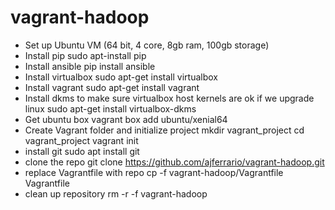 # vagrant-hadoop
- Set up Ubuntu VM (64 bit, 4 core, 8gb ram, 100gb storage)
- Install pip
sudo apt-install pip
- Install ansible
pip install ansible
- Install virtualbox
sudo apt-get install virtualbox
- Install vagrant
sudo apt-get install vagrant
- Install dkms to make sure virtualbox host kernels are ok if we upgrade linux
sudo apt-get install virtualbox-dkms
- Get ubuntu box
vagrant box add ubuntu/xenial64
- Create Vagrant folder and initialize project
mkdir vagrant_project
cd vagrant_project
vagrant init
- install git
sudo apt install git
- clone the repo
git clone https://github.com/ajferrario/vagrant-hadoop.git
- replace Vagrantfile with repo
cp -f vagrant-hadoop/Vagrantfile Vagrantfile
- clean up repository
rm -r -f vagrant-hadoop


